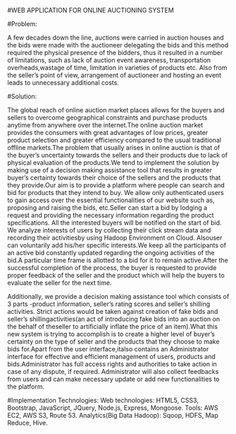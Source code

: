 #WEB APPLICATION FOR ONLINE AUCTIONING SYSTEM

#Problem:

A  few  decades  down the  line,  auctions  were  carried  in  auction  houses  and  the  bids  were  made 
with  the  auctioneer  delegating  the  bids  and  this  method  required  the  physical  presence  of  the 
bidders,  thus  it  resulted  in  a  number  of  limitations,  such  as  lack  of  auction  event  awareness, transportation  overheads,wastage of  time, limitation  in varieties  of  products  etc.  Also  from  the seller’s point of view, arrangement of auctioneer and hosting an event leads to unnecessary additional costs.

#Solution:

The  global  reach  of  online  auction  market  places  allows  for the  buyers  and  sellers  to overcome 
geographical  constraints  and  purchase  products  anytime  from  anywhere  over  the  internet.The online  auction  market  provides the  consumers  with  great  advantages  of  low  prices,  greater product  selection  and  greater  efficiency  compared  to  the usual traditional  offline  markets.The problem that usually arises in online auction is that of the buyer’s uncertainty towards the sellers and their products due to lack of physical evaluation of the products.We tend to implement the solution  by  making  use  of  a decision making  assistance  tool  that  results  in  greater  buyer’s certainty towards their choice of the sellers and the products that they provide.Our aim is to provide a platform where people can search and bid for products that they intend to buy.  We  allow  only  authenticated  users  to  gain  access  over  the  essential  functionalities  of  our website  such  as, proposing  and  raising  the  bids,  etc.Seller  can  start  a  bid  by  lodging  a  request and  providing  the necessary  information  regarding the  product specifications.  All  the  interested buyers will be notified on the start of bid. We analyze interests of users by collecting their click stream data and recording their activitiesby using Hadoop Environment on Cloud. Alsouser can voluntarily add his/her specific interests.We keep all the participants of an active bid constantly updated  regarding  the ongoing  activities  of the  bid.A  particular  time  frame  is  allotted to  a  bid for  it to remain active.After the successful completion of the process, the buyer  is requested to provide proper feedback of the seller and the product which will  help the buyers to evaluate the seller for the next time.

Additionally,  we  provide  a  decision  making  assistance  tool  which  consists  of  3  parts -product information, seller’s rating scores and seller’s shilling activities. Strict  actions  would  be  taken against creation of fake bids and seller’s shillingactivities(an act of introducing fake bids into an auction  on  the  behalf  of  theseller  to  artificially  inflate  the  price  of  an  item).What  this  new system is trying to accomplish is to create a higher level of buyer’s certainty on the type of seller and the products that they choose to make bids for.Apart  from  the  user  interface,italso  contains  an  Administrator  interface  for  effective  and efficient  management  of  users,  products and  bids.Administrator  has  full  access  rights  and authorities  to  take  action  in  case  of  any  dispute,  if  required. Administrator  will  also  collect feedbacks from users and can make necessary update or add new functionalities to the platform.

#Implementation Technologies:
Web technologies: HTML5, CSS3, Bootstrap, JavaScript, JQuery, Node.js, Express, Mongoose.
Tools: AWS EC2, AWS S3, Route 53.
Analytics(Big Data Hadoop): Sqoop, HDFS, Map Reduce, Hive.
